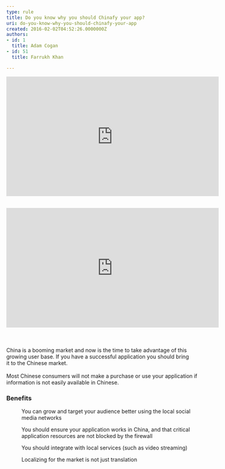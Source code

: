 ```yaml
---
type: rule
title: Do you know why you should Chinafy your app?
uri: do-you-know-why-you-should-chinafy-your-app
created: 2016-02-02T04:52:26.0000000Z
authors:
- id: 1
  title: Adam Cogan
- id: 51
  title: Farrukh Khan

---
```




<span class='intro'> <p><iframe width="560" height="315" src="https&#58;//www.youtube.com/embed/-FvYcZ70VHY" frameborder="0"></iframe>&#160;​</p> </span>

<div class="ms-rtestate-read ms-rte-embedcode ms-rte-embedil ms-rtestate-notify" unselectable="on">
   <iframe width="560" height="315" src="https&#58;//www.youtube.com/embed/-FvYcZ70VHY" frameborder="0"></iframe>&#160;</div>​<div><br> 
<div>China is a booming market and now is the time to take advantage of this growing user base. If you have a successful application you should bring it&#160;to the Chinese market.<br><br></div><div>Most Chinese consumers will not make a purchase or use your application if information is not easily available in Chinese.<br></div><h3 class="ssw15-rteElement-H3">​Benefits<br></h3><p></p><dd class="ssw15-rteElement-FigureGood">​You can grow and target your audience better using the local social media networks<br></dd><p></p><p></p><dd class="ssw15-rteElement-FigureGood">You should&#160;ensure your application works in China, and that critical application resources are not blocked by the&#160;firewall<br></dd><p></p><p></p><dd class="ssw15-rteElement-FigureGood">You should integrate&#160;with local services (such as video streaming)<br></dd><p></p><p></p><dd class="ssw15-rteElement-FigureGood">Localizing&#160;for the market is&#160;not just translation​<br></dd><p></p></div>


